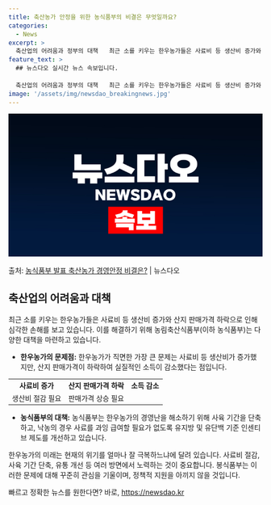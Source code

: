 ```yaml
---
title: 축산농가 안정을 위한 농식품부의 비결은 무엇일까요?
categories:
  - News
excerpt: >
  축산업의 어려움과 정부의 대책   최근 소를 키우는 한우농가들은 사료비 등 생산비 증가와 더불어 산지 판매가…
feature_text: >
  ## 뉴스다오 실시간 뉴스 속보입니다.

  축산업의 어려움과 정부의 대책   최근 소를 키우는 한우농가들은 사료비 등 생산비 증가와 더불어 산지 판매가…
image: '/assets/img/newsdao_breakingnews.jpg'
---
```


![뉴스다오 속보](/assets/img/newsdao_breakingnews.jpg)

<p>출처: <a href="https://newsdao.kr/4042" rel="dofollow">농식품부 발표 축산농가 경영안정 비결은?</a> | 뉴스다오</p>

<h2 data-ke-size="size26">축산업의 어려움과 대책</h2>
<p data-ke-size="size16">최근 소를 키우는 한우농가들은 사료비 등 생산비 증가와 산지 판매가격 하락으로 인해 심각한 손해를 보고 있습니다. 이를 해결하기 위해 농림축산식품부(이하 농식품부)는 다양한 대책을 마련하고 있습니다.</p>
<ul>
<li><b>한우농가의 문제점:</b> 한우농가가 직면한 가장 큰 문제는 사료비 등 생산비가 증가했지만, 산지 판매가격이 하락하여 실질적인 소득이 감소했다는 점입니다.</li>
</ul>
<table>
  <tr>
    <td style="text-align: center; height: 17px;"><b>사료비 증가</b></td>
    <td style="text-align: center; height: 17px;"><b>산지 판매가격 하락</b></td>
    <td style="text-align: center; height: 17px;"><b>소득 감소</b></td>
  </tr>
  <tr>
    <td style="text-align: center; height: 17px;">생산비 절감 필요</td>
    <td style="text-align: center; height: 17px;">판매가격 상승 필요</td>
  </tr>
</table>
<ul>
  <li><b>농식품부의 대책:</b> 농식품부는 한우농가의 경영난을 해소하기 위해 사육 기간을 단축하고, 낙농의 경우 사료를 과잉 급여할 필요가 없도록 유지방 및 유단백 기준 인센티브 제도를 개선하고 있습니다.</li>
</ul>
<p data-ke-size="size16">한우농가의 미래는 현재의 위기를 얼마나 잘 극복하느냐에 달려 있습니다. 사료비 절감, 사육 기간 단축, 유통 개선 등 여러 방면에서 노력하는 것이 중요합니다. 봉식품부는 이러한 문제에 대해 꾸준히 관심을 기울이며, 정책적 지원을 아끼지 않을 것입니다.</p> 

빠르고 정확한 뉴스를 원한다면? 바로, <a href="https://newsdao.kr" rel="dofollow">https://newsdao.kr</a>


